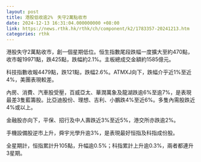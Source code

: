```yaml
---
layout: post
title: 港股低收逾2%　失守2萬點收市
date: 2024-12-13 16:31:04.000000000 +08:00
link: https://news.rthk.hk/rthk/ch/component/k2/1783357-20241213.htm
categories: rthk
---
```


港股失守2萬點收市，創一個星期低位。恒生指數尾段跌幅一度擴大至約470點，收市報19971點，跌425點，跌幅約2.1%。主板總成交金額約1585億元。

科技指數收報4479點，跌121點，跌幅2.6%。ATMXJ向下，跌幅介乎近1%至近4%，美團表現較差。

內房、消費、汽車股受壓，百威亞太、華潤萬象及龍湖跌逾6%至逾7%，是表現最差3隻藍籌股。比亞迪股份、理想、吉利、小鵬跌4%至近6%。多隻內需股跌近4%或以上。

金融股亦向下，平保、招行及中人壽跌近3%至近5%，港交所亦跌逾2%。

手機設備股逆市上升，舜宇光學升逾3%，是表現最好恒指及科指成份股。

全星期計，恒指累計升105點，升幅逾0.5%；科指累計上升逾0.3%，兩者都連升3星期。
